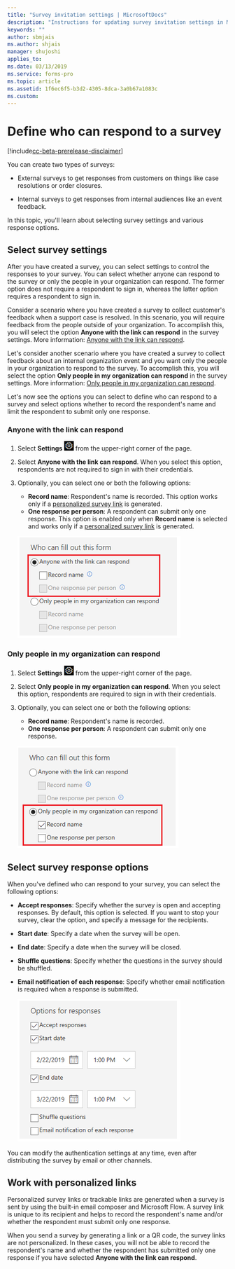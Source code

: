 ```yaml
---
title: "Survey invitation settings | MicrosoftDocs"
description: "Instructions for updating survey invitation settings in Microsoft Forms Pro"
keywords: ""
author: sbmjais
ms.author: shjais
manager: shujoshi
applies_to: 
ms.date: 03/13/2019
ms.service: forms-pro
ms.topic: article
ms.assetid: 1f6ec6f5-b3d2-4305-8dca-3a0b67a1083c
ms.custom: 
---
```


# Define who can respond to a survey 

[!include[cc-beta-prerelease-disclaimer](includes/cc-beta-prerelease-disclaimer.md)]

You can create two types of surveys:

-   External surveys to get responses from customers on things like case resolutions or order closures.

-   Internal surveys to get responses from internal audiences like an event feedback.

In this topic, you'll learn about selecting survey settings and various response options.

## Select survey settings

After you have created a survey, you can select settings to control the responses to your survey. You can select whether anyone can respond to the survey or only the people in your organization can respond. The former option does not require a respondent to sign in, whereas the latter option requires a respondent to sign in.

Consider a scenario where you have created a survey to collect customer's feedback when a support case is resolved. In this scenario, you will require feedback from the people outside of your organization. To accomplish this, you will select the option **Anyone with the link can respond** in the survey settings. More information: [Anyone with the link can respond](#anyone-with-the-link-can-respond).

Let's consider another scenario where you have created a survey to collect feedback about an internal organization event and you want only the people in your organization to respond to the survey. To accomplish this, you will select the option **Only people in my organization can respond** in the survey settings. More information: [Only people in my organization can respond](#only-people-in-my-organization-can-respond).

Let's now see the options you can select to define who can respond to a survey and select options whether to record the respondent's name and limit the respondent to submit only one response.

### Anyone with the link can respond

1. Select **Settings** ![Settings](media/settings-icon.png "Settings") from the upper-right corner of the page.
2. Select **Anyone with the link can respond**. When you select this option, respondents are not required to sign in with their credentials.
3. Optionally, you can select one or both the following options:
    - **Record name**: Respondent's name is recorded. This option works only if a [personalized survey link](#work-with-personalized-links) is generated.
    - **One response per person**: A respondent can submit only one response. This option is enabled only when **Record name** is selected and works only if a [personalized survey link](#work-with-personalized-links) is generated.

    ![Invitation settings for external surveys](media/invite-settings-external.png "Invitation settings for external surveys")

### Only people in my organization can respond

1. Select **Settings** ![Settings](media/settings-icon.png "Settings") from the upper-right corner of the page.
2. Select **Only people in my organization can respond**. When you select this option, respondents are required to sign in with their credentials. 
3. Optionally, you can select one or both the following options:
    - **Record name**: Respondent's name is recorded.
    - **One response per person**: A respondent can submit only one response.

    ![Invitation settings for internal surveys](media/invite-settings-internal.png "Invitation settings for internal surveys")

## Select survey response options

When you've defined who can respond to your survey, you can select the following options:

- **Accept responses**: Specify whether the survey is open and accepting responses. By default, this option is selected. If you want to stop your survey, clear the option, and specify a message for the recipients.
- **Start date**: Specify a date when the survey will be open. 
- **End date**: Specify a date when the survey will be closed.
- **Shuffle questions**: Specify whether the questions in the survey should be shuffled.
- **Email notification of each response**: Specify whether email notification is required when a response is submitted.

    ![Response options for surveys](media/invite-settings-options.png "Response options for surveys")

You can modify the authentication settings at any time, even after distributing the survey by email or other channels.

## Work with personalized links

Personalized survey links or trackable links are generated when a survey is sent by using the built-in email composer and Microsoft Flow. A survey link is unique to its recipient and helps to record the respondent's name and/or whether the respondent must submit only one response.

When you send a survey by generating a link or a QR code, the survey links are not personalized. In these cases, you will not be able to record the respondent's name and whether the respondent has submitted only one response if you have selected **Anyone with the link can respond**.

